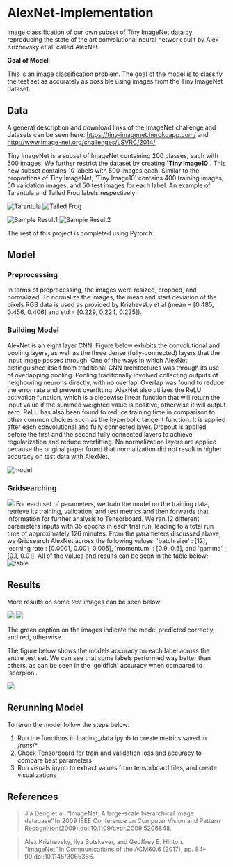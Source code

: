 # AlexNet-Implementation

Image classification of our own subset of Tiny ImageNet data by reproducing the state of the art convolutional neural network built by Alex Krizhevsky et al. called AlexNet.

**Goal of Model**:

This is an image classification problem. The goal of the model is to classify the test set as accurately as possible using images from the Tiny ImageNet dataset. 

## Data

A general description and download links of the ImageNet challenge and datasets can be seen here: https://tiny-imagenet.herokuapp.com/ and http://www.image-net.org/challenges/LSVRC/2014/

Tiny ImageNet is a subset of ImageNet containing 200 classes, each with 500 images. We further restrict the dataset by creating **'Tiny Image10'**. This new subset contains 10 labels with 500 images each. Similar to the proportions of Tiny ImageNet, 'Tiny Image10' contains 400 training images, 50 validation images, and 50 test images for each label.
An example of Tarantula and Tailed Frog labels respectively:

![Tarantula](https://imgur.com/N81Ol1a.png)
![Tailed Frog](https://imgur.com/ui4fT4P.png)

![Sample Result1](https://i.imgur.com/VWVz96P.png)
![Sample Result2](https://i.imgur.com/KUxk7Fh.png)

The rest of this project is completed using Pytorch.

## Model
### Preprocessing
In terms of preprocessing, the images were resized, cropped, and normalized. To normalize the images, the mean and start deviation of the pixels RGB data is used as provided by Krizhevsky et al (mean = [0.485, 0.456, 0.406] and std = [0.229, 0.224, 0.225]). 

### Building Model
AlexNet is an eight layer CNN. Figure below exhibits the convolutional and pooling layers, as well as the three dense (fully-connected) layers that the input image passes through. One of the ways in which AlexNet distinguished itself from traditional CNN architectures was through its use of overlapping pooling. Pooling traditionally involved collecting outputs of neighboring neurons directly, with no overlap. Overlap was found to reduce the error rate and prevent overfitting. AlexNet also utilizes the ReLU activation function, which is a piecewise linear function that will return the input value if the summed weighted value is positive, otherwise it will output zero. ReLU has also been found to reduce training time in comparison to other common choices such as the hyperbolic tangent function. It is applied after each convolutional and fully connected layer. Dropout is applied before the first and the second fully connected layers to achieve regularization and reduce overfitting. No normalization layers are applied because the original paper found that normalization did not result in higher accuracy on test data with AlexNet. 

![model](https://i.imgur.com/Xr4mimQ.png)

### Gridsearching

![](https://i.imgur.com/hbqR4cI.png)
For each set of parameters, we train the model on the training data, retrieve its training, validation, and test metrics and then forwards that information for further analysis to Tensorboard. We ran 12 different parameters inputs with 35 epochs in each trial run, leading to a total run time of approximately 126 minutes. From the parameters discussed above, we Gridsearch AlexNet across the following values:  'batch size' : [12], learning rate : [0.0001, 0.001, 0.005], 'momentum' : [0.9, 0.5], and 'gamma' : [0.1, 0.01]. All of the values and results can be seen in the table below:
![table](https://i.imgur.com/zfJXelX.png)

## Results
More results on some test images can be seen below:

![](https://i.imgur.com/wlaNVOy.png)
![](https://i.imgur.com/V1YkuEV.png)

The green caption on the images indicate the model predicted correctly, and red, otherwise.

The figure below shows the models accuracy on each label across the entire test set. We can see that some labels performed way better than others, as can be seen in the 'goldfish' accuracy when compared to 'scorpion'.

![](https://i.imgur.com/mqGArr4.png)

## Rerunning Model

To rerun the model follow the steps below:
1. Run the functions in loading_data.ipynb to create metrics saved in /runs/*
1. Check Tensorboard for train and validation loss and accuracy to compare best parameters
1. Run visuals.ipynb to extract values from tensorboard files, and create visualizations

## References

> Jia Deng et al. “ImageNet: A large-scale hierarchical image database”.In:2009 IEEE Conference on Computer Vision and Pattern Recognition(2009).doi:10.1109/cvpr.2009.5206848.

> Alex Krizhevsky, Ilya Sutskever, and Geoffrey E. Hinton. “ImageNet”.In:Communications of the ACM60.6 (2017), pp. 84–90.doi:10.1145/3065386.


